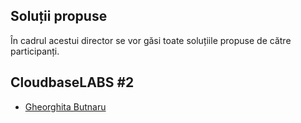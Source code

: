 Soluții propuse
---------------

În cadrul acestui director se vor găsi toate soluțiile propuse de către participanți.

## CloudbaseLABS #2

- [Gheorghita Butnaru](gheorghita.butnaru)
